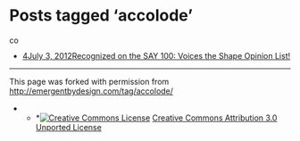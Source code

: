 <h1 class="pagetitle">Posts tagged ‘accolode’</h1><img class="archive-comment" src="http://s1.wp.com/wp-content/themes/pub/vigilance/images/comments-bubble-archive.gif?m=1275497399g" width="17" height="14" alt="comment" />

* <a href="http://emergentbydesign.com/2012/07/03/recognized-on-the-say-100-voices-the-shape-opinion-list/" rel="bookmark" title="Recognized on the SAY 100: Voices the Shape Opinion List!"><span class="comments_number">4</span><span class="archdate">July 3, 2012</span>Recognized on the SAY 100: Voices the Shape Opinion List!</a>

* * *

This page was forked with permission from <a href="http://emergentbydesign.com/tag/accolode/" target="_blank">http://emergentbydesign.com/tag/accolode/</a>

* * *<a rel="license" href="http://creativecommons.org/licenses/by/3.0/"><img alt="Creative Commons License" style="border-width:0;" src="http://i.creativecommons.org/l/by/3.0/88x31.png" /></a> <a rel="license" href="http://creativecommons.org/licenses/by/3.0/">Creative Commons Attribution 3.0 Unported License</a>
